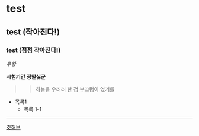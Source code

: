 # test
## test (작아진다!)
### test  (점점 작아진다!)

*우왕*

**시험기간 정말싫군**

>> 하늘을 우러러 한 점 부끄럼이 없기를

+ 목록1
  + 목록 1-1

***
[깃허브](https://github.com/)
